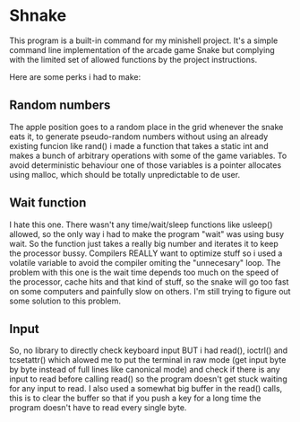 # Shnake

This program is a built-in command for my minishell project. 
It's a simple command line implementation of the arcade game Snake but complying with the limited set of allowed functions by the project instructions.

Here are some perks i had to make:

## Random numbers

The apple position goes to a random place in the grid whenever the snake eats it, to generate pseudo-random numbers without using an already existing funcion like rand() i made a function that takes a static int and makes a bunch of arbitrary operations with some of the game variables.
To avoid deterministic behaviour one of those variables is a pointer allocates using malloc, which should be totally unpredictable to de user.

## Wait function

I hate this one. There wasn't any time/wait/sleep functions like usleep() allowed, so the only way i had to make the program "wait" was using busy wait. So the function just takes a really big number and iterates it to keep the processor bussy.
Compilers REALLY want to optimize stuff so i used a volatile variable to avoid the compiler omiting the "unnecesary" loop.
The problem with this one is the wait time depends too much on the speed of the processor, cache hits and that kind of stuff, so the snake will go too fast on some computers and painfully slow on others.
I'm still trying to figure out some solution to this problem.

## Input

So, no library to directly check keyboard input BUT i had read(), ioctrl() and tcsetattr() which alowed me to put the terminal in raw mode (get input byte by byte instead of full lines like canonical mode) and check if there is any input to read before calling read() so the program doesn't get stuck waiting for any input to read. I also used a somewhat big buffer in the read() calls, this is to clear the buffer so that if you push a key for a long time the program doesn't have to read every single byte.
